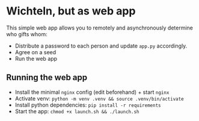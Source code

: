 # Wichteln, but as web app

This simple web app allows you to remotely and asynchronously determine who gifts whom:
- Distribute a password to each person and update `app.py` accordingly.
- Agree on a seed
- Run the web app

## Running the web app
- Install the minimal `nginx` config (edit beforehand) + start `nginx`
- Activate venv: `python -m venv .venv && source .venv/bin/activate`
- Install python dependencies: `pip install -r requirements`
- Start the app: `chmod +x launch.sh && ./launch.sh`
